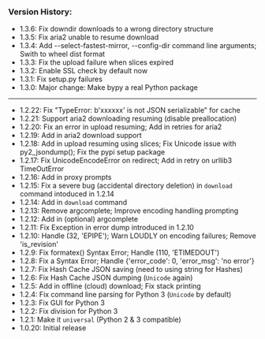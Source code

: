 ### Version History:

- 1.3.6: Fix downdir downloads to a wrong directory structure
- 1.3.5: Fix aria2 unable to resume download
- 1.3.4: Add --select-fastest-mirror, --config-dir command line arguments; Swith to wheel dist format
- 1.3.3: Fix the upload failure when slices expired
- 1.3.2: Enable SSL check by default now
- 1.3.1: Fix setup.py failures
- 1.3.0: Major change: Make bypy a real Python package

---
- 1.2.22: Fix "TypeError: b'xxxxxx' is not JSON serializable" for cache
- 1.2.21: Support aria2 downloading resuming (disable preallocation)
- 1.2.20: Fix an error in upload resuming; Add in retries for aria2
- 1.2.19: Add in aria2 download support
- 1.2.18: Add in upload resuming using slices; Fix Unicode issue with py2_jsondump(); Fix the pypi setup package
- 1.2.17: Fix UnicodeEncodeError on redirect; Add in retry on urllib3 TimeOutError
- 1.2.16: Add in proxy prompts
- 1.2.15: Fix a severe bug (accidental directory deletion) in `download` command intoduced in 1.2.14
- 1.2.14: Add in `download` command
- 1.2.13: Remove argcomplete; Improve encoding handling prompting
- 1.2.12: Add in (optional) argcomplete
- 1.2.11: Fix Exception in error dump introduced in 1.2.10
- 1.2.10: Handle (32, 'EPIPE'); Warn LOUDLY on encoding failures; Remove 'is_revision'
- 1.2.9: Fix formatex() Syntax Error; Handle (110, 'ETIMEDOUT')
- 1.2.8: Fix a Syntax Error; Handle {'error_code': 0, 'error_msg': 'no error'}
- 1.2.7: Fix Hash Cache JSON saving (need to using string for Hashes)
- 1.2.6: Fix Hash Cache JSON dumping (`Unicode` again)
- 1.2.5: Add in offline (cloud) download; Fix stack printing
- 1.2.4: Fix command line parsing for Python 3 (`Unicode` by default)
- 1.2.3: Fix GUI for Python 3
- 1.2.2: Fix division for Python 3
- 1.2.1: Make it `universal` (Python 2 & 3 compatible)
- 1.0.20: Initial release

